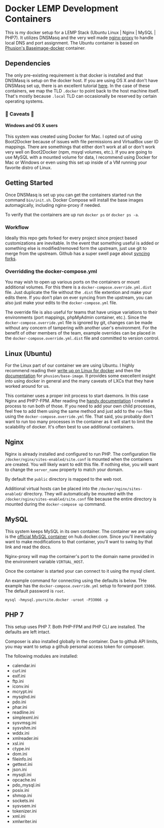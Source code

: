 # Docker LEMP Development Containers

This is my docker setup for a LEMP Stack (Ubuntu Linux | Nginx | MySQL | PHP7). It utilizes DNSMasq and the very well 
made [nginx-proxy](https://github.com/jwilder/nginx-proxy) to handle local DNS and port assignment. The Ubuntu container is based on [Phusion's Baseimage-docker](https://github.com/phusion/baseimage-docker) container.

## Dependencies
The only pre-existing requirement is that docker is installed and that DNSMasq is setup on the docker host. If you are using OS X and don't have DNSMasq set up, there is an excellent tutorial [here](https://passingcuriosity.com/2013/dnsmasq-dev-osx/). In the case of these containers, we map the TLD `.docker` to point back to the host machine itself. That's mostly because `.local` TLD can occasionally be reserved by certain operating systems.

### 👾 Caveats 👾
#### Windows and OS X users
This system was created using Docker for Mac. I opted out of using Boot2Docker because of issues with file permissions and VirtualBox user ID mappings. There are somethings that either don't work at all or don't work very well on Boot2Docker (npm, msyql volumes, etc.). If you are going to use MySQL with a mounted volume for data, I recommend using Docker for Mac or Windows or even using this set up inside of a VM running your favorite distro of Linux.


## Getting Started

Once DNSMasq is set up you can get the containers started run the command `bin/init.sh`. Docker Compose will install the base images automagically, including nginx-proxy if needed.

To verify that the containers are up run `docker ps` or `docker ps -a`.

### Workflow
Ideally this repo gets forked for every project since project based customizations are inevitable. In the event that something useful is added or something else is modified/removed form the upstream, just use git to merge from the upstream. Github has a super swell page about [syncing forks](https://help.github.com/articles/syncing-a-fork/).

### Overridding the docker-compose.yml

You may wish to open up various ports on the containers or mount additional volumes. For this there is a `docker-compose.override.yml.dist` file. Just duplicate the file without the `.dist` file extention and make your edits there. If you don't plan on ever syncing from the upstream, you can also just make your edits to the `docker-compose.yml` file.

The override file is also useful for teams that have unique variations to their environments (port mappings, phpMyAdmin container, etc.). Since the `docker-compose.override.yml` file is ignored by git, changes can be made without any concern of tampering with another user's environment. For the benefit of other members of the team, example overrides can be placed in the `docker-compose.override.yml.dist` file and committed to version control.

## Linux (Ubuntu)
For the Linux part of our container we are using Ubuntu. I highly recommend reading their [write up on Linux for docker](http://phusion.github.io/baseimage-docker/) and then the [documentation](https://github.com/phusion/baseimage-docker) for `phusion/base-image`. It provides some execellent insight into using docker in general and the many caveats of LXCs that they have worked around for us.

This container uses a proper init process to start daemons. In this case Nginx and PHP7-FPM. After reading the [handy documentation](https://github.com/phusion/baseimage-docker#adding-additional-daemons) I created a process to run both of those. If you need to add your own child processes, feel free to add them using the same method and just add to the `run` files using the `docker-compose.override.yml` file. That said, you probably don't want to run too many processes in the container as it will start to limit the scalability of docker. It's often best to use additional containers.

## Nginx
Nginx is already installed and configured to run PHP. The configuration file `/docker/nginx/sites-enabled/site.conf` is mounted when the containers are created. You will likely want to edit this file. If nothing else, you will want to change the `server_name` property to match your domain.

By default the `public` directory is mapped to the web root.

Additional virtual hosts can be placed into the `/docker/nginx/sites-enabled/` directory. They will automatically be mounted with the `/docker/nginx/sites-enabled/site.conf` file because the entire directory is mounted during the `docker-compose up` command.

## MySQL
This system keeps MySQL in its own container. The container we are using is the [official MySQL container](https://hub.docker.com/_/mysql/) on hub.docker.com. Since you'll inevitably want to make modifications to that container, you'll want to swing by that link and read the docs.

Nginx-proxy will map the container's port to the domain name provided in the environment variable `VIRTUAL_HOST`.

Once the container is started your can connect to it using the mysql client. 

An example command for connecting using the defaults is below. THe example has the `docker-compose.override.yml` setup to forward port `33066`. The default password is `root`.

```
mysql -hmysql.yoursite.docker -uroot -P33066 -p
```

## PHP 7
This setup uses PHP 7. Both PHP-FPM and PHP CLI are installed. The defaults are left intact.

Composer is also installed globally in the container. Due to github API limits, you may want to setup a github personal access token for composer.

The following modules are installed:

 * calendar.ini
 * curl.ini
 * exif.ini
 * ftp.ini
 * iconv.ini
 * mcrypt.ini
 * mysqlnd.ini
 * pdo.ini
 * phar.ini
 * readline.ini
 * simplexml.ini
 * sysvmsg.ini
 * sysvshm.ini
 * wddx.ini
 * xmlreader.ini
 * xsl.ini
 * ctype.ini
 * dom.ini
 * fileinfo.ini
 * gettext.ini
 * json.ini
 * mysqli.ini
 * opcache.ini
 * pdo_mysql.ini
 * posix.ini
 * shmop.ini
 * sockets.ini
 * sysvsem.ini
 * tokenizer.ini
 * xml.ini
 * xmlwriter.ini
